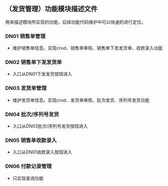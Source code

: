 ## （发货管理）功能模块描述文件
用来描述模块所实现的功能，后续功能代码维护中可以快速的进行定位。

### DN01 销售单管理
- 维护销售单信息。实现crud、销售单审核、销售单下发发货单、收款录入功能

### DN02 销售单下发发货单
- 入口从DN01下发发货按钮进入

### DN03 发货单管理
- 维护发货单信息。实现crud、发货单审核、批次发货、序列号发货功能

### DN04 批次/序列号发货
- 入口从DN03批次/序列号发货按钮进入

### DN05 销售单收款录入
- 入口从DN01收款录入按钮进入

### DN06 付款记录管理
- 只实现查询功能